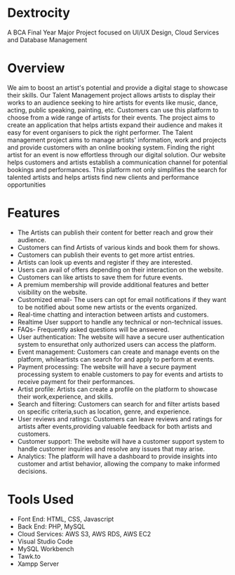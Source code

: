 # Dextrocity
A BCA Final Year Major Project focused on UI/UX Design, Cloud Services and Database Management

# Overview
We aim to boost an artist's potential and provide a digital stage to showcase their skills. Our Talent Management project allows artists to display their works to an audience seeking to hire artists for events like music, dance, acting, public speaking, painting, etc. Customers can use this platform to choose from a wide range of artists for their events. The project aims to create an application that helps artists expand their audience and makes it easy for 
event organisers to pick the right performer. The Talent management project aims to 
manage artists' information, work and projects and provide customers with an online 
booking system. Finding the right artist for an event is now effortless through our digital 
solution. Our website helps customers and artists establish a communication channel for 
potential bookings and performances. This platform not
only simplifies the search for talented artists and helps artists find new clients and 
performance opportunities

# Features
* The Artists can publish their content for better reach and grow their audience.
* Customers can find Artists of various kinds and book them for shows.
* Customers can publish their events to get more artist entries.
* Artists can look up events and register if they are interested.
* Users can avail of offers depending on their interaction on the website.
* Customers can like artists to save them for future events.
* A premium membership will provide additional features and better visibility on the website.
* Customized email- The users can opt for email notifications if they want to be notified about some new artists or the events organized.
* Real-time chatting and interaction between artists and customers.
* Realtime User support to handle any technical or non-technical issues.
* FAQs- Frequently asked questions will be answered.
* User authentication: The website will have a secure user authentication system to ensurethat only authorized users can access the platform.
* Event management: Customers can create and manage events on the platform, whileartists can search for and apply to perform at events.
* Payment processing: The website will have a secure payment processing system to enable customers to pay for events and artists to receive payment for their performances.
* Artist profile: Artists can create a profile on the platform to showcase their work,experience, and skills.
* Search and filtering: Customers can search for and filter artists based on specific criteria,such as location, genre, and experience.
* User reviews and ratings: Customers can leave reviews and ratings for artists after events,providing valuable feedback for both artists and customers.
* Customer support: The website will have a customer support system to handle customer inquiries and resolve any issues that may arise.
* Analytics: The platform will have a dashboard to provide insights into customer and artist behavior, allowing the company to make informed decisions.

# Tools Used
* Font End: HTML, CSS, Javascript
* Back End: PHP, MySQL
* Cloud Services: AWS S3, AWS RDS, AWS EC2
* Visual Studio Code
* MySQL Workbench
* Tawk.to
* Xampp Server

